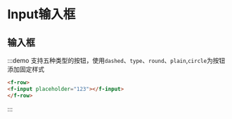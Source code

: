 # Input输入框 


## 输入框
:::demo 支持五种类型的按钮，使用`dashed`、`type`、`round`、`plain`,`circle`为按钮添加固定样式
```html
<f-row>
<f-input placeholder="123"></f-input>
</f-row>


```
:::



